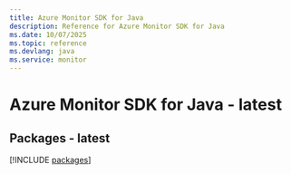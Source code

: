 ```yaml
---
title: Azure Monitor SDK for Java
description: Reference for Azure Monitor SDK for Java
ms.date: 10/07/2025
ms.topic: reference
ms.devlang: java
ms.service: monitor
---
```

# Azure Monitor SDK for Java - latest
## Packages - latest
[!INCLUDE [packages](monitor-index.md)]